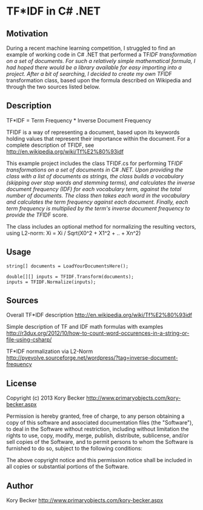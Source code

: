 TF*IDF in C# .NET
=========

## Motivation

During a recent machine learning competition, I struggled to find an example of working code in C# .NET that performed a TF*IDF transformation on a set of documents. For such a relatively simple mathematical formula, I had hoped there would be a library available for easy importing into a project. After a bit of searching, I decided to create my own TF*IDF transformation class, based upon the formula described on Wikipedia and through the two sources listed below.

## Description

TF*IDF = Term Frequency * Inverse Document Frequency

TFIDF is a way of representing a document, based upon its keywords holding values that represent their importance within the document. For a complete description of TFIDF, see http://en.wikipedia.org/wiki/Tf%E2%80%93idf

This example project includes the class TFIDF.cs for performing TF*IDF transformations on a set of documents in C# .NET. Upon providing the class with a list of documents as strings, the class builds a vocabulary (skipping over stop words and stemming terms), and calculates the inverse document frequency (IDF) for each vocabulary term, against the total number of documents. The class then takes each word in the vocabulary and calculates the term frequency against each document. Finally, each term frequency is multiplied by the term's inverse document frequency to provide the TF*IDF score.

The class includes an optional method for normalizing the resulting vectors, using L2-norm: Xi = Xi / Sqrt(X0^2 + X1^2 + .. + Xn^2)

## Usage

```
string[] documents = LoadYourDocumentsHere();

double[][] inputs = TFIDF.Transform(documents);
inputs = TFIDF.Normalize(inputs);
```

## Sources

Overall TF*IDF description
http://en.wikipedia.org/wiki/Tf%E2%80%93idf

Simple description of TF and IDF math formulas with examples
http://r3dux.org/2012/10/how-to-count-word-occurences-in-a-string-or-file-using-csharp/

TF*IDF normalization via L2-Norm
http://pyevolve.sourceforge.net/wordpress/?tag=inverse-document-frequency

## License
Copyright (c) 2013 Kory Becker http://www.primaryobjects.com/kory-becker.aspx

Permission is hereby granted, free of charge, to any person obtaining a copy of this software and associated documentation files (the "Software"), to deal in the Software without restriction, including without limitation the rights to use, copy, modify, merge, publish, distribute, sublicense, and/or sell copies of the Software, and to permit persons to whom the Software is furnished to do so, subject to the following conditions:

The above copyright notice and this permission notice shall be included in all copies or substantial portions of the Software.

## Author

Kory Becker
http://www.primaryobjects.com/kory-becker.aspx